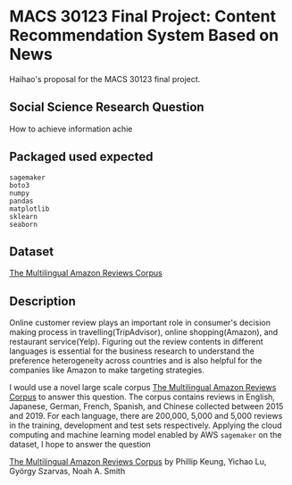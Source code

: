 # MACS 30123 Final Project: Content Recommendation System Based on News
Haihao's proposal for the MACS 30123 final project. 


## Social Science Research Question
How to achieve information achie


## Packaged used expected
`sagemaker` \
`boto3`\
`numpy` \
`pandas` \
`matplotlib`\
`sklearn`\
`seaborn`




## Dataset
[The Multilingual Amazon Reviews Corpus](https://registry.opendata.aws/amazon-reviews-ml/#usageexamples)


## Description
Online customer review plays an important role in consumer's decision making process in 
travelling(TripAdvisor), online shopping(Amazon), and restaurant service(Yelp). Figuring out the review contents
in different languages is essential for the business research to understand the preference heterogeneity across
countries and is also helpful for the companies like Amazon to make targeting strategies.

I would use a novel large scale corpus [The Multilingual Amazon Reviews Corpus](https://registry.opendata.aws/amazon-reviews-ml/#usageexamples) 
to answer this question. The corpus contains reviews in English, Japanese, German, French, Spanish, and Chinese collected between 2015 and 2019.
For each language, there are 200,000, 5,000 and 5,000 reviews in the training, development and test sets respectively.
Applying the cloud computing and machine learning model enabled by AWS `sagemaker` on the dataset, I hope to answer the question




[The Multilingual Amazon Reviews Corpus](https://arxiv.org/abs/2010.02573) by Phillip Keung, Yichao Lu, György Szarvas, Noah A. Smith 